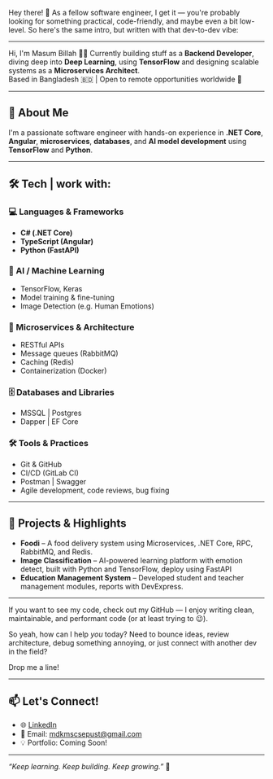 Hey there! 👋 
As a fellow software engineer, I get it — you're probably looking for something practical, code-friendly, and maybe even a bit low-level. So here's the same intro, but written with that dev-to-dev vibe:


---


Hi, I'm Masum Billah 👨‍💻
Currently building stuff as a **Backend Developer**, diving deep into **Deep Learning**,
using **TensorFlow** and designing scalable systems as a **Microservices Architect**.  
Based in Bangladesh 🇧🇩 | Open to remote opportunities worldwide 💼

---

## 💼 About Me

I'm a passionate software engineer with hands-on experience in **.NET Core**, **Angular**, **microservices**, **databases**, and **AI model development** using **TensorFlow** and **Python**.

---

## 🛠️ Tech | work with:

### 💻 Languages & Frameworks
- **C# (.NET Core)**
- **TypeScript (Angular)**
- **Python (FastAPI)**

### 🧠 AI / Machine Learning
- TensorFlow, Keras
- Model training & fine-tuning
- Image Detection (e.g. Human Emotions)

### 🧩 Microservices & Architecture
- RESTful APIs
- Message queues (RabbitMQ)
- Caching (Redis)
- Containerization (Docker)

### 🗄️ Databases and Libraries
- MSSQL | Postgres
- Dapper | EF Core

### 🛠️ Tools & Practices
- Git & GitHub
- CI/CD (GitLab CI)
- Postman | Swagger
- Agile development, code reviews, bug fixing

---

## 🔬 Projects & Highlights

- **Foodi** – A food delivery system using Microservices, .NET Core, RPC, RabbitMQ, and Redis.
- **Image Classification** – AI-powered learning platform with emotion detect, built with Python and TensorFlow, deploy using FastAPI
- **Education Management System** – Developed student and teacher management modules, reports with DevExpress.

---

If you want to see my code, check out my GitHub — I enjoy writing clean, maintainable, and performant code (or at least trying to 😉).

So yeah, how can I help *you* today? Need to bounce ideas, review architecture, debug something annoying, or just connect with another dev in the field?

Drop me a line!

---

## 📫 Let's Connect!

- 🌐 [LinkedIn](https://www.linkedin.com/in/mdkmscsepust/)
- 📧 Email: mdkmscsepust@gmail.com
- 💡 Portfolio: Coming Soon!

---

_“Keep learning. Keep building. Keep growing.”_ 🌱
